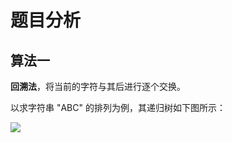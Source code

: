 # 题目分析 #

## 算法一 ##
**回溯法**，将当前的字符与其后进行逐个交换。

以求字符串 "ABC" 的排列为例，其递归树如下图所示：

![](file:///../pic/2013-10-10/2013-10-10-permutation.png)

